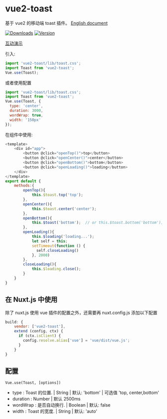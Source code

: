# vue2-toast

基于 vue2 的移动端 toast 插件。 [English document](https://github.com/lin-xin/vue-toast/blob/master/README.md)

<p>
  <a href="https://www.npmjs.com/package/vue2-toast"><img src="https://img.shields.io/npm/dm/vue2-toast.svg" alt="Downloads"></a>
  <a href="https://www.npmjs.com/package/vue2-toast"><img src="https://img.shields.io/npm/v/vue2-toast.svg" alt="Version"></a>
  <br>
</p>

[互动演示](http://blog.gdfengshuo.com/example/#/vue2-toast)


引入:

```javascript
import 'vue2-toast/lib/toast.css';
import Toast from 'vue2-toast';
Vue.use(Toast);
```

或者使用配置

```javascript
import 'vue2-toast/lib/toast.css';
import Toast from 'vue2-toast';
Vue.use(Toast, {
  type: 'center',
  duration: 3000,
  wordWrap: true,
  width: '150px'
});
```

在组件中使用:

```javascript
<template>
    <div id="app">
        <button @click="openTop()">top</button>
        <button @click="openCenter()">center</button>
        <button @click="openBottom()">bottom</button>
		<button @click="openLoading()">loading</button>
    </div>
</template>
export default {
    methods:{
        openTop(){
            this.$toast.top('top');
        },
        openCenter(){
            this.$toast.center('center');
        },
        openBottom(){
            this.$toast('bottom');  // or this.$toast.bottom('bottom');
        },
        openLoading(){
            this.$loading('loading...');
			let self = this;
	        setTimeout(function () {
	          self.closeLoading()
	        }, 2000)
        },
        closeLoading(){
            this.$loading.close();
        }
    }
}
```

## 在 Nuxt.js 中使用

除了 nuxt.js 使用 vue 插件的配置之外，还需要再 nuxt.config.js 添加以下配置

```js
build: {
	vendor: ['vue2-toast'],
	extend (config, ctx) {
	  if (ctx.isClient) {
	    config.resolve.alias['vue'] = 'vue/dist/vue.js';
	  }
	}
}
```

## 配置

    Vue.use(Toast, [options])

- type : Toast 的位置. | String | 默认: 'bottom' | 可选值 'top, center,bottom'
- duration : Number | 默认 2500ms
- wordWrap : 是否自动换行. | Boolean | 默认: false
- width : Toast 的宽度. | String | 默认: 'auto'
